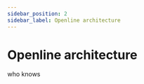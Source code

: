 ```yaml
---
sidebar_position: 2
sidebar_label: Openline architecture
---
```


# Openline architecture

who knows